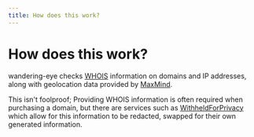 ```yaml
---
title: How does this work?
---
```


# How does this work?

wandering-eye checks [WHOIS](https://en.wikipedia.org/wiki/WHOIS) information on domains and IP addresses, along with geolocation data provided by [MaxMind](https://www.maxmind.com).

This isn't foolproof; Providing WHOIS information is often required when purchasing a domain, but there are services such as [WithheldForPrivacy](https://withheldforprivacy.com/) which allow for this information to be redacted, swapped for their own generated information.

